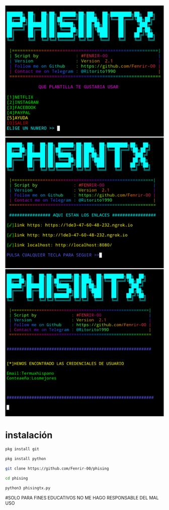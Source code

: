 ![Screenshot](pisingtx.png)
![Screenshot](pisingtx1.png)
![Screenshot](pisingtx3.png)
# instalación
``` bash
pkg install git
```
```bash
pkg install python
```
```bash
git clone https://github.com/Fenrir-00/phising
```
```bash
cd phising 
```
```bash
python3 phisingtx.py
```


#SOLO PARA FINES EDUCATIVOS
NO ME HAGO RESPONSABLE DEL MAL USO
